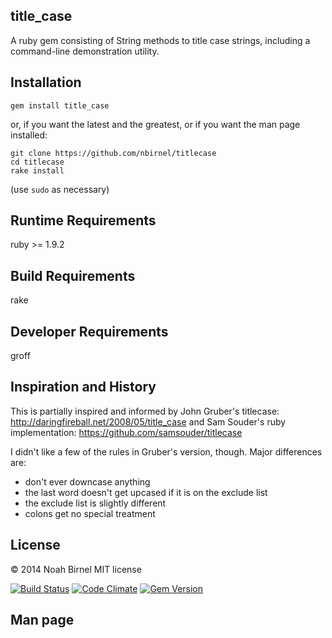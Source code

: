 title_case
---------

A ruby gem consisting of String methods to title case strings,
including a command-line demonstration utility.

Installation
---------
`gem install title_case`

or, if you want the latest and the greatest, 
or if you want the man page installed:

    git clone https://github.com/nbirnel/titlecase
    cd titlecase
    rake install

(use `sudo` as necessary)

Runtime Requirements
---------
ruby >= 1.9.2

Build Requirements
---------
rake

Developer Requirements
---------
groff

Inspiration and History
---------

This is partially inspired and informed by John Gruber's titlecase: 
<http://daringfireball.net/2008/05/title_case>
and Sam Souder's ruby implementation:
<https://github.com/samsouder/titlecase>

I didn't like a few of the rules in Gruber's version, though.
Major differences are:
  - don't ever downcase anything
  - the last word doesn't get upcased if it is on the exclude list
  - the exclude list is slightly different
  - colons get no special treatment


License
---------
© 2014 Noah Birnel
MIT license 

[![Build Status](https://travis-ci.org/nbirnel/titlecase.png?branch=master)](https://travis-ci.org/nbirnel/titlecase)
[![Code Climate](https://codeclimate.com/github/nbirnel/titlecase.png)](https://codeclimate.com/github/nbirnel/titlecase)
[![Gem Version](https://badge.fury.io/rb/title_case.png)](http://badge.fury.io/rb/title_case)


Man page
---------

